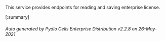 






This service provides endpoints for reading and saving enterprise license.

[:summary]

###### Auto generated by Pydio Cells Enterprise Distribution v2.2.8 on 26-May-2021
